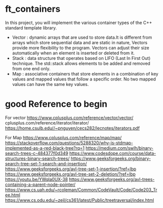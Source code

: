 # ft_containers

In this project, you will implement the various container types of the C++ standard
template library.
- Vector :  dynamic arrays that are used to store data.It is different from arrays which store sequential data and are static in nature, Vectors provide more flexibility to the program. Vectors can adjust their size automatically when an element is inserted or deleted from it.
- Stack : data structure that operates based on LIFO (Last In First Out) technique. The std::stack allows elements to be added and removed from one end only.
- Map : associative containers that store elements in a combination of key values and mapped values that follow a specific order. No two mapped values can have the same key values.

# good Reference to begin

For vector
https://www.cplusplus.com/reference/vector/vector/
cplusplus.com/reference/iterator/iterator/
https://home.csulb.edu//~pnguyen/cecs282/lecnotes/iterators.pdf

For Map
https://www.cplusplus.com/reference/map/map/ <br>
https://stackoverflow.com/questions/5288320/why-is-stdmap-implemented-as-a-red-black-tree?rq=1
https://medium.com/swlh/binary-search-trees-c-484377f0d349
https://www.codesdope.com/course/data-structures-binary-search-trees/
https://www.geeksforgeeks.org/binary-search-tree-set-1-search-and-insertion/
https://www.geeksforgeeks.org/avl-tree-set-1-insertion/?ref=lbp
https://www.geeksforgeeks.org/avl-tree-set-2-deletion/?ref=lbp
https://youtu.be/YWqla0UX-38
https://www.geeksforgeeks.org/avl-trees-containing-a-parent-node-pointer/
https://www.cs.uah.edu/~rcoleman/Common/CodeVault/Code/Code203_Tree.html
https://www.cs.odu.edu/~zeil/cs361/latest/Public/treetraversal/index.html

